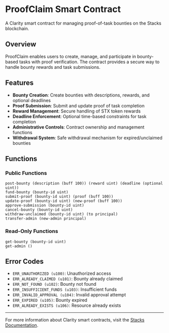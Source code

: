 # ProofClaim Smart Contract

A Clarity smart contract for managing proof-of-task bounties on the Stacks blockchain.

## Overview

ProofClaim enables users to create, manage, and participate in bounty-based tasks with proof verification. The contract provides a secure way to handle bounty rewards and task submissions.

## Features

- **Bounty Creation**: Create bounties with descriptions, rewards, and optional deadlines
- **Proof Submission**: Submit and update proof of task completion
- **Reward Management**: Secure handling of STX token rewards
- **Deadline Enforcement**: Optional time-based constraints for task completion
- **Administrative Controls**: Contract ownership and management functions
- **Withdrawal System**: Safe withdrawal mechanism for expired/unclaimed bounties

## Functions

### Public Functions

```clarity
post-bounty (description (buff 100)) (reward uint) (deadline (optional uint))
fund-bounty (bounty-id uint)
submit-proof (bounty-id uint) (proof (buff 100))
update-proof (bounty-id uint) (new-proof (buff 100))
approve-submission (bounty-id uint)
cancel-bounty (bounty-id uint)
withdraw-unclaimed (bounty-id uint) (to principal)
transfer-admin (new-admin principal)
```

### Read-Only Functions

```clarity
get-bounty (bounty-id uint)
get-admin ()
```

## Error Codes

- `ERR_UNAUTHORIZED (u100)`: Unauthorized access
- `ERR_ALREADY_CLAIMED (u101)`: Bounty already claimed
- `ERR_NOT_FOUND (u102)`: Bounty not found
- `ERR_INSUFFICIENT_FUNDS (u103)`: Insufficient funds
- `ERR_INVALID_APPROVAL (u104)`: Invalid approval attempt
- `ERR_EXPIRED (u105)`: Bounty expired
- `ERR_ALREADY_EXISTS (u106)`: Resource already exists

---

For more information about Clarity smart contracts, visit the [Stacks Documentation](https://docs.stacks.co).
